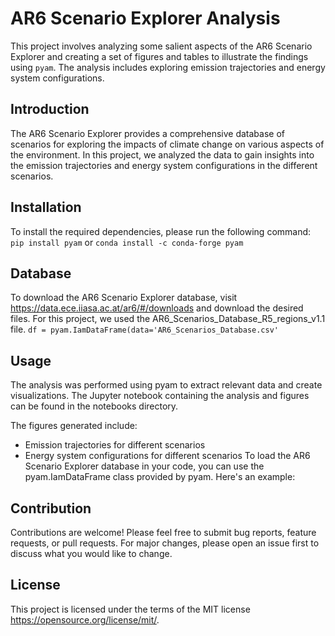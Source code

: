 # AR6 Scenario Explorer Analysis

This project involves analyzing some salient aspects of the AR6 Scenario Explorer and creating a set of figures and tables to illustrate the findings using `pyam`. The analysis includes exploring emission trajectories and energy system configurations.

## Introduction
The AR6 Scenario Explorer provides a comprehensive database of scenarios for exploring the impacts of climate change on various aspects of the environment. In this project, we analyzed the data to gain insights into the emission trajectories and energy system configurations in the different scenarios.

## Installation

To install the required dependencies, please run the following command:
`pip install pyam`
or 
`conda install -c conda-forge pyam`

## Database
To download the AR6 Scenario Explorer database, visit https://data.ece.iiasa.ac.at/ar6/#/downloads and download the desired files. For this project, we used the AR6_Scenarios_Database_R5_regions_v1.1 file.
`df = pyam.IamDataFrame(data='AR6_Scenarios_Database.csv'`

## Usage
The analysis was performed using pyam to extract relevant data and create visualizations. The Jupyter notebook containing the analysis and figures can be found in the notebooks directory.

The figures generated include:

   - Emission trajectories for different scenarios
   - Energy system configurations for different scenarios
To load the AR6 Scenario Explorer database in your code, you can use the pyam.IamDataFrame class provided by pyam. Here's an example:

## Contribution
Contributions are welcome! Please feel free to submit bug reports, feature requests, or pull requests. For major changes, please open an issue first to discuss what you would like to change.

## License
This project is licensed under the terms of the MIT license https://opensource.org/license/mit/.

